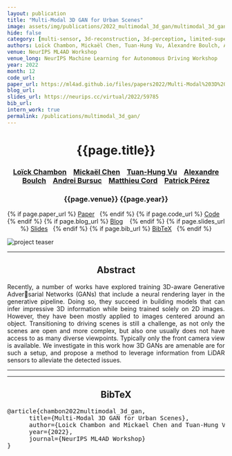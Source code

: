 ```yaml
---
layout: publication
title: "Multi-Modal 3D GAN for Urban Scenes" 
image: assets/img/publications/2022_multimodal_3d_gan/multimodal_3d_gan.PNG
hide: false
category: [multi-sensor, 3d-reconstruction, 3d-perception, limited-supervision, driving]
authors: Loïck Chambon, Mickaël Chen, Tuan-Hung Vu, Alexandre Boulch, Andrei Bursuc, Matthieu Cord, Patrick Pérez
venue: NeurIPS ML4AD Workshop
venue_long: NeurIPS Machine Learning for Autonomous Driving Workshop
year: 2022
month: 12
code_url: 
paper_url: https://ml4ad.github.io/files/papers2022/Multi-Modal%203D%20GAN%20for%20Urban%20Scenes.pdf
blog_url: 
slides_url: https://neurips.cc/virtual/2022/59785
bib_url: 
intern_work: true
permalink: /publications/multimodal_3d_gan/
---
```


<h1 align="center"> {{page.title}} </h1>
<!-- Simple call of authors -->
<!-- <h3 align="center"> {{page.authors}} </h3> -->
<!-- Alternatively you can add links to author pages -->
<h3 align="center"> <a href="https://loickch.github.io/">Loïck Chambon</a> &nbsp;&nbsp; <a href="https://scholar.google.com/citations?user=QnRpMJAAAAAJ">Mickaël Chen</a> &nbsp;&nbsp; <a href="https://tuanhungvu.github.io/">Tuan-Hung Vu</a> &nbsp;&nbsp; <a href="https://boulch.eu/">Alexandre Boulch</a> &nbsp;&nbsp; <a href="https://abursuc.github.io/">Andrei Bursuc</a> &nbsp;&nbsp; <a href="https://cord.isir.upmc.fr/">Matthieu Cord</a> &nbsp;&nbsp; <a href="https://ptrckprz.github.io/">Patrick Pérez</a></h3>


<h3 align="center"> {{page.venue}} {{page.year}} </h3>

<div align="center">
  <p>
    {% if page.paper_url %}
    <a href="{{ page.paper_url }}"><i class="far fa-file-pdf"></i> Paper</a>&nbsp;&nbsp;
    {% endif %}
    {% if page.code_url %}
    <a href="{{ page.code_url }}"><i class="fab fa-github"></i> Code</a> &nbsp;&nbsp;
    {% endif %}
    {% if page.blog_url %}
    <a href="{{ page.blog_url }}"><i class="fab fa-blogger"></i> Blog</a> &nbsp;&nbsp;
    {% endif %}
    {% if page.slides_url %}
    <a href="{{ page.slides_url }}"><i class="far fa-file-pdf"></i> Slides</a>&nbsp;&nbsp;
    {% endif %}
    {% if page.bib_url %}
    <a href="{{ page.bib_url}}"><i class="far fa-file-alt"></i> BibTeX</a>&nbsp;&nbsp;
    {% endif %}
  </p>
</div>


<div class="publication-teaser">
    <img src="../../{{ page.image }}" alt="project teaser"/>
</div>


<hr>

<h2  align="center"> Abstract</h2>

<p align="justify">Recently, a number of works have explored training 3D-aware Generative Adversarial Networks (GANs) that include a neural rendering layer in the generative pipeline. Doing so, they succeed in building models that can infer impressive 3D information while being trained solely on 2D images. However, they have been mostly applied to images centered around an object. Transitioning to driving scenes is still a challenge, as not only the scenes are open and more complex, but also one usually does not have access to as many diverse viewpoints. Typically only the front camera view is available. We investigate in this work how 3D GANs are amenable are for such a setup, and propose a method to leverage information from LiDAR sensors to alleviate the detected issues.</p>

<hr>
<hr>

<h2  align="center">BibTeX</h2>
<left>
  <pre class="bibtex-box">
@article{chambon2022multimodal_3d_gan,
      title={Multi-Modal 3D GAN for Urban Scenes},
      author={Loick Chambon and Mickael Chen and Tuan-Hung Vu and Alexandre Boulch and Andrei Bursuc and Matthieu Cord and Patrick Perez},
      year={2022},
      journal={NeurIPS ML4AD Workshop}
}
</pre>
</left>

<br>
